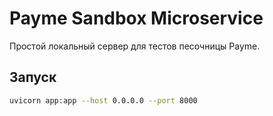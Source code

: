 # Payme Sandbox Microservice

Простой локальный сервер для тестов песочницы Payme.

## Запуск
```bash
uvicorn app:app --host 0.0.0.0 --port 8000
```
